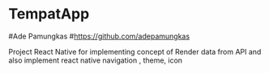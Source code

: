 # TempatApp
#Ade Pamungkas
#https://github.com/adepamungkas

Project React Native for implementing concept of Render data from API
and also implement react native navigation , theme, icon


